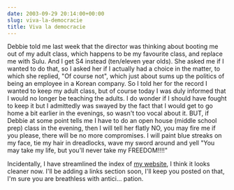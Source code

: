 ```yaml
---
date: 2003-09-29 20:14:00+00:00
slug: viva-la-democracie
title: Viva la democracie
---
```


Debbie told me last week that the director was thinking about booting me out of my adult class, which happens to be my favourite class, and replace me with Sulu. And I get S4 instead (ten/eleven year olds). She asked me if I wanted to do that, so I asked her if I actually had a choice in the matter, to which she replied, "Of course not", which just about sums up the politics of being an employee in a Korean company. So I told her for the record I wanted to keep my adult class, but of course today I was duly informed that I would no longer be teaching the adults. I do wonder if I should have fought to keep it but I admittedly was swayed by the fact that I would get to go home a bit earlier in the evenings, so wasn't too vocal about it. BUT, if Debbie at some point tells me I have to do an open house (middle school prep) class in the evening, then I will tell her flatly NO, you may fire me if you please, there will be no more compromises. I will paint blue streaks on my face, tie my hair in dreadlocks, wave my sword around and yell "You may take my life, but you'll never take my FREEDOM!!!!"

Incidentally, I have streamlined the index of [my website](http://www.wordbit.freehostia.com/geocities/), I think it looks cleaner now. I'll be adding a links section soon, I'll keep you posted on that, I'm sure you are breathless with antici... pation.
